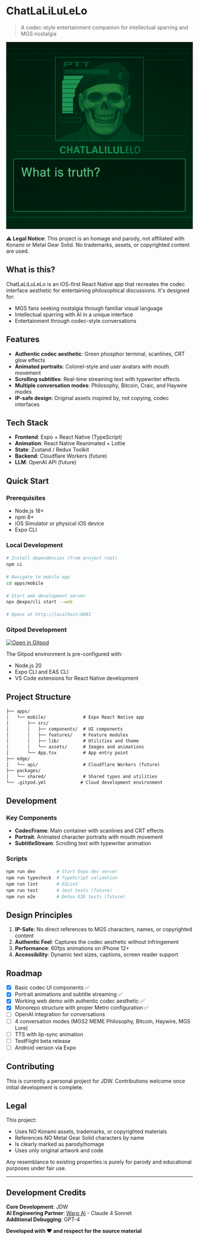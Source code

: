 # ChatLaLiLuLeLo

> A codec-style entertainment companion for intellectual sparring and MGS nostalgia

![concept art](material/ai_gen/GPT.gen.1.col.png)

**⚠️ Legal Notice**: This project is an homage and parody, not affiliated with Konami or Metal Gear Solid. No trademarks, assets, or copyrighted content are used.

## What is this?

ChatLaLiLuLeLo is an iOS-first React Native app that recreates the codec interface aesthetic for entertaining philosophical discussions. It's designed for:

- MGS fans seeking nostalgia through familiar visual language
- Intellectual sparring with AI in a unique interface
- Entertainment through codec-style conversations

## Features

- **Authentic codec aesthetic**: Green phosphor terminal, scanlines, CRT glow effects
- **Animated portraits**: Colonel-style and user avatars with mouth movement
- **Scrolling subtitles**: Real-time streaming text with typewriter effects
- **Multiple conversation modes**: Philosophy, Bitcoin, Craic, and Haywire modes
- **IP-safe design**: Original assets inspired by, not copying, codec interfaces

## Tech Stack

- **Frontend**: Expo + React Native (TypeScript)
- **Animation**: React Native Reanimated + Lottie
- **State**: Zustand / Redux Toolkit
- **Backend**: Cloudflare Workers (future)
- **LLM**: OpenAI API (future)

## Quick Start

### Prerequisites

- Node.js 18+
- npm 8+
- iOS Simulator or physical iOS device
- Expo CLI

### Local Development

```bash
# Install dependencies (from project root)
npm ci

# Navigate to mobile app
cd apps/mobile

# Start web development server
npx @expo/cli start --web

# Opens at http://localhost:8081
```

### Gitpod Development

[![Open in Gitpod](https://gitpod.io/button/open-in-gitpod.svg)](https://gitpod.io/#https://github.com/your-username/ChatLaLiLuLeLo)

The Gitpod environment is pre-configured with:
- Node.js 20
- Expo CLI and EAS CLI
- VS Code extensions for React Native development

## Project Structure

```
├── apps/
│   └── mobile/              # Expo React Native app
│       ├── src/
│       │   ├── components/  # UI components
│       │   ├── features/    # Feature modules
│       │   ├── lib/         # Utilities and theme
│       │   └── assets/      # Images and animations
│       └── App.tsx          # App entry point
├── edge/
│   └── api/                 # Cloudflare Workers (future)
├── packages/
│   └── shared/              # Shared types and utilities
└── .gitpod.yml             # Cloud development environment
```

## Development

### Key Components

- **CodecFrame**: Main container with scanlines and CRT effects
- **Portrait**: Animated character portraits with mouth movement
- **SubtitleStream**: Scrolling text with typewriter animation

### Scripts

```bash
npm run dev        # Start Expo dev server
npm run typecheck  # TypeScript validation
npm run lint       # ESLint
npm run test       # Jest tests (future)
npm run e2e        # Detox E2E tests (future)
```

## Design Principles

1. **IP-Safe**: No direct references to MGS characters, names, or copyrighted content
2. **Authentic Feel**: Captures the codec aesthetic without infringement
3. **Performance**: 60fps animations on iPhone 12+
4. **Accessibility**: Dynamic text sizes, captions, screen reader support

## Roadmap

- [x] Basic codec UI components ✅
- [x] Portrait animations and subtitle streaming ✅
- [x] Working web demo with authentic codec aesthetic ✅
- [x] Monorepo structure with proper Metro configuration ✅
- [ ] OpenAI integration for conversations
- [ ] 4 conversation modes (MGS2 MEME Philosophy, Bitcoin, Haywire, MGS Lore)
- [ ] TTS with lip-sync animation
- [ ] TestFlight beta release
- [ ] Android version via Expo

## Contributing

This is currently a personal project for JDW. Contributions welcome once initial development is complete.

## Legal

This project:
- Uses NO Konami assets, trademarks, or copyrighted materials
- References NO Metal Gear Solid characters by name
- Is clearly marked as parody/homage
- Uses only original artwork and code

Any resemblance to existing properties is purely for parody and educational purposes under fair use.

---

## Development Credits

**Core Development**: JDW  
**AI Engineering Partner**: [Warp AI](https://warp.dev) - Claude 4 Sonnet  
**Additional Debugging**: GPT-4

**Developed with ❤️ and respect for the source material**
